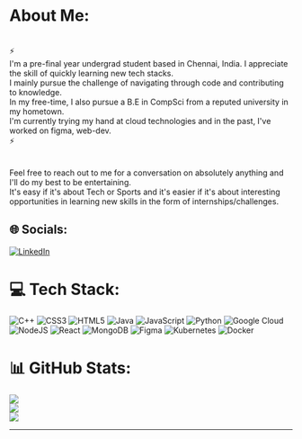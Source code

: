 # About Me:
<br>⚡<br>     I'm a pre-final year undergrad student based in Chennai, India. I appreciate the skill of quickly learning new tech stacks.<br>     I mainly pursue the challenge of navigating through code and contributing to knowledge.<br>     In my free-time, I also pursue a B.E in CompSci from a reputed university in my hometown.<br>     I'm currently trying my hand at cloud technologies and in the past, I've worked on figma, web-dev.<br>⚡<br><br><br>Feel free to reach out to me for a conversation on absolutely anything and I'll do my best to be entertaining. <br>It's easy if it's about Tech or Sports and it's easier if it's about interesting opportunities in learning new skills in the form of internships/challenges.


## 🌐 Socials:
[![LinkedIn](https://img.shields.io/badge/LinkedIn-%230077B5.svg?logo=linkedin&logoColor=white)](https://linkedin.com/in/arjunmukesh) 

# 💻 Tech Stack:
![C++](https://img.shields.io/badge/c++-%2300599C.svg?style=flat-square&logo=c%2B%2B&logoColor=white) ![CSS3](https://img.shields.io/badge/css3-%231572B6.svg?style=flat-square&logo=css3&logoColor=white) ![HTML5](https://img.shields.io/badge/html5-%23E34F26.svg?style=flat-square&logo=html5&logoColor=white) ![Java](https://img.shields.io/badge/java-%23ED8B00.svg?style=flat-square&logo=java&logoColor=white) ![JavaScript](https://img.shields.io/badge/javascript-%23323330.svg?style=flat-square&logo=javascript&logoColor=%23F7DF1E) ![Python](https://img.shields.io/badge/python-3670A0?style=flat-square&logo=python&logoColor=ffdd54) ![Google Cloud](https://img.shields.io/badge/Google%20Cloud-%234285F4.svg?style=flat-square&logo=google-cloud&logoColor=white) ![NodeJS](https://img.shields.io/badge/node.js-6DA55F?style=flat-square&logo=node.js&logoColor=white) ![React](https://img.shields.io/badge/react-%2320232a.svg?style=flat-square&logo=react&logoColor=%2361DAFB) ![MongoDB](https://img.shields.io/badge/MongoDB-%234ea94b.svg?style=flat-square&logo=mongodb&logoColor=white) 	![Figma](https://img.shields.io/badge/figma-%23F24E1E.svg?style=flat-square&logo=figma&logoColor=white) ![Kubernetes](https://img.shields.io/badge/kubernetes-%23326ce5.svg?style=flat-square&logo=kubernetes&logoColor=white) ![Docker](https://img.shields.io/badge/docker-%230db7ed.svg?style=flat-square&logo=docker&logoColor=white)
# 📊 GitHub Stats:
![](https://github-readme-stats.vercel.app/api?username=arjunmukeshh&theme=highcontrast&hide_border=true&include_all_commits=false&count_private=false)<br/>
![](https://github-readme-streak-stats.herokuapp.com/?user=arjunmukeshh&theme=highcontrast&hide_border=true)<br/>
![](https://github-readme-stats.vercel.app/api/top-langs/?username=arjunmukeshh&theme=highcontrast&hide_border=true&include_all_commits=false&count_private=false&layout=compact)

---

